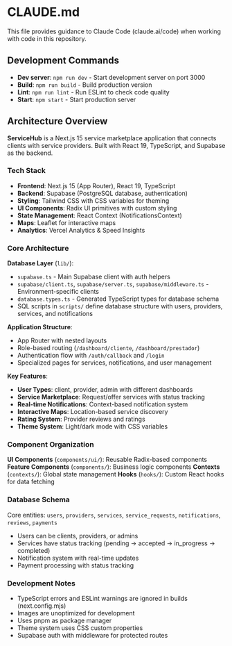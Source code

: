 # CLAUDE.md

This file provides guidance to Claude Code (claude.ai/code) when working with code in this repository.

## Development Commands

- **Dev server**: `npm run dev` - Start development server on port 3000
- **Build**: `npm run build` - Build production version
- **Lint**: `npm run lint` - Run ESLint to check code quality
- **Start**: `npm start` - Start production server

## Architecture Overview

**ServiceHub** is a Next.js 15 service marketplace application that connects clients with service providers. Built with React 19, TypeScript, and Supabase as the backend.

### Tech Stack
- **Frontend**: Next.js 15 (App Router), React 19, TypeScript
- **Backend**: Supabase (PostgreSQL database, authentication)
- **Styling**: Tailwind CSS with CSS variables for theming
- **UI Components**: Radix UI primitives with custom styling
- **State Management**: React Context (NotificationsContext)
- **Maps**: Leaflet for interactive maps
- **Analytics**: Vercel Analytics & Speed Insights

### Core Architecture

**Database Layer** (`lib/`):
- `supabase.ts` - Main Supabase client with auth helpers
- `supabase/client.ts`, `supabase/server.ts`, `supabase/middleware.ts` - Environment-specific clients
- `database.types.ts` - Generated TypeScript types for database schema
- SQL scripts in `scripts/` define database structure with users, providers, services, and notifications

**Application Structure**:
- App Router with nested layouts
- Role-based routing (`/dashboard/cliente`, `/dashboard/prestador`)
- Authentication flow with `/auth/callback` and `/login`
- Specialized pages for services, notifications, and user management

**Key Features**:
- **User Types**: client, provider, admin with different dashboards
- **Service Marketplace**: Request/offer services with status tracking
- **Real-time Notifications**: Context-based notification system
- **Interactive Maps**: Location-based service discovery
- **Rating System**: Provider reviews and ratings
- **Theme System**: Light/dark mode with CSS variables

### Component Organization

**UI Components** (`components/ui/`): Reusable Radix-based components
**Feature Components** (`components/`): Business logic components
**Contexts** (`contexts/`): Global state management
**Hooks** (`hooks/`): Custom React hooks for data fetching

### Database Schema

Core entities: `users`, `providers`, `services`, `service_requests`, `notifications`, `reviews`, `payments`
- Users can be clients, providers, or admins
- Services have status tracking (pending → accepted → in_progress → completed)
- Notification system with real-time updates
- Payment processing with status tracking

### Development Notes

- TypeScript errors and ESLint warnings are ignored in builds (next.config.mjs)
- Images are unoptimized for development
- Uses pnpm as package manager
- Theme system uses CSS custom properties
- Supabase auth with middleware for protected routes